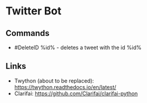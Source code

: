 # Twitter Bot

## Commands
* #DeleteID %id% - deletes a tweet with the id %id%

## Links
* Twython (about to be replaced): https://twython.readthedocs.io/en/latest/
* Clarifai: https://github.com/Clarifai/clarifai-python
